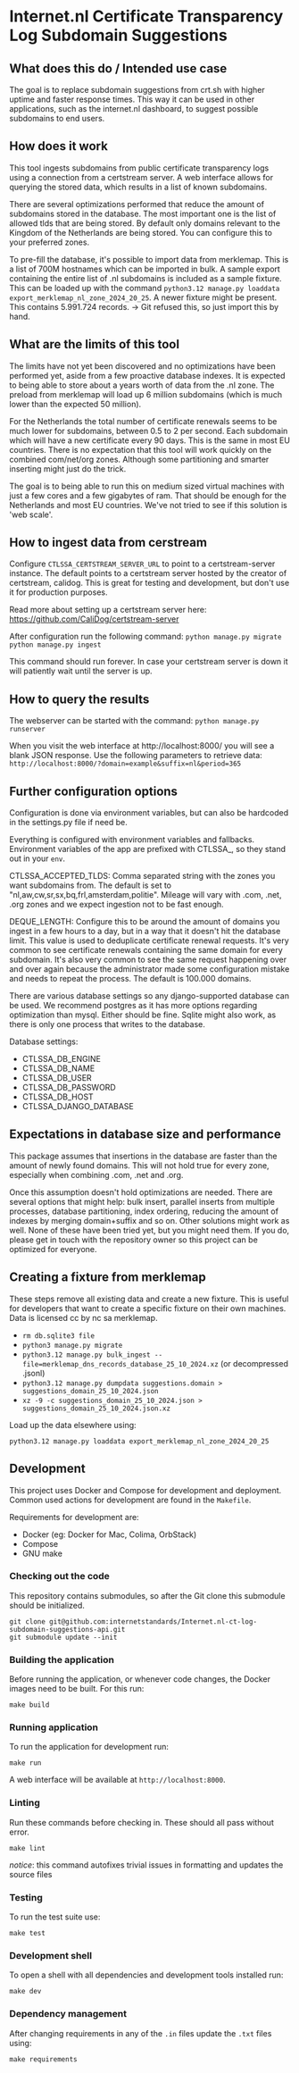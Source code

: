 # Internet.nl Certificate Transparency Log Subdomain Suggestions


## What does this do / Intended use case
The goal is to replace subdomain suggestions from crt.sh with higher uptime and faster response times. This way it can
be used in other applications, such as the internet.nl dashboard, to suggest possible subdomains to end users.


## How does it work
This tool ingests subdomains from public certificate transparency logs using a connection from a certstream server. A
web interface allows for querying the stored data, which results in a list of known subdomains.

There are several optimizations performed that reduce the amount of subdomains stored in the database. The most
important one is the list of allowed tlds that are being stored. By default only domains relevant to the Kingdom of
the Netherlands are being stored. You can configure this to your preferred zones.

To pre-fill the database, it's possible to import data from merklemap. This is a list of 700M hostnames which can be
imported in bulk. A sample export containing the entire list of .nl subdomains is included as a sample fixture. This
can be loaded up with the command `python3.12 manage.py loaddata export_merklemap_nl_zone_2024_20_25`. A newer
fixture might be present. This contains 5.991.724 records. -> Git refused this, so just import this by hand.


## What are the limits of this tool
The limits have not yet been discovered and no optimizations have been performed yet, aside from a few proactive
database indexes. It is expected to being able to store about a years worth of data from the .nl zone. The preload
from merklemap will load up 6 million subdomains (which is much lower than the expected 50 million).

For the Netherlands the total number of certificate renewals seems to be much lower for subdomains,
between 0.5 to 2 per second. Each subdomain which will have a new certificate every 90 days. This is the same in
most EU countries. There is no expectation that this tool will work quickly on the combined com/net/org zones.
Although some partitioning and smarter inserting might just do the trick.

The goal is to being able to run this on medium sized virtual machines with just a few cores and a few gigabytes of
ram. That should be enough for the Netherlands and most EU countries. We've not tried to see if this solution is 'web
scale'.


## How to ingest data from cerstream
Configure `CTLSSA_CERTSTREAM_SERVER_URL` to point to a certstream-server instance. The default points to a certstream
server hosted by the creator of certstream, calidog. This is great for testing and development, but don't use it for
production purposes.

Read more about setting up a certstream server here: https://github.com/CaliDog/certstream-server

After configuration run the following command:
```python manage.py migrate```
```python manage.py ingest```

This command should run forever. In case your certstream server is down it will patiently wait until the server is up.


## How to query the results
The webserver can be started with the command:
```python manage.py runserver```

When you visit the web interface at http://localhost:8000/ you will see a blank JSON response. Use the following
parameters to retrieve data: `http://localhost:8000/?domain=example&suffix=nl&period=365`


## Further configuration options
Configuration is done via environment variables, but can also be hardcoded in the settings.py file if need be.

Everything is configured with environment variables and fallbacks. Environment variables of the app are prefixed with
CTLSSA_, so they stand out in your `env`.

CTLSSA_ACCEPTED_TLDS: Comma separated string with the zones you want subdomains from.
The default is set to "nl,aw,cw,sr,sx,bq,frl,amsterdam,politie". Mileage will vary with .com, .net, .org zones and
we expect ingestion not to be fast enough.

DEQUE_LENGTH: Configure this to be around the amount of domains you ingest in a few hours to a day, but in a way that
it doesn't hit the database limit. This value is used to deduplicate certificate renewal requests. It's very common to
see certificate renewals containing the same domain for every subdomain. It's also very common to see the same request
happening over and over again because the administrator made some configuration mistake and needs to repeat the process.
The default is 100.000 domains.

There are various database settings so any django-supported database can be used. We recommend postgres as it has more
options regarding optimization than mysql. Either should be fine. Sqlite might also work, as there is only one process
that writes to the database.

Database settings:

- CTLSSA_DB_ENGINE
- CTLSSA_DB_NAME
- CTLSSA_DB_USER
- CTLSSA_DB_PASSWORD
- CTLSSA_DB_HOST
- CTLSSA_DJANGO_DATABASE


## Expectations in database size and performance

This package assumes that insertions in the database are faster than the amount of newly found domains. This will not
hold true for every zone, especially when combining .com, .net and .org.

Once this assumption doesn't hold optimizations are needed. There are several options that might help: bulk insert,
parallel inserts from multiple processes, database partitioning, index ordering, reducing the amount of indexes by
merging domain+suffix and so on. Other solutions might work as well. None of these have been tried yet, but you might
need them. If you do, please get in touch with the repository owner so this project can be optimized for everyone.


## Creating a fixture from merklemap

These steps remove all existing data and create a new fixture. This is useful for developers that want to create a
specific fixture on their own machines. Data is licensed cc by nc sa merklemap.

- `rm db.sqlite3 file`
- `python3 manage.py migrate`
- `python3.12 manage.py bulk_ingest --file=merklemap_dns_records_database_25_10_2024.xz` (or decompressed .jsonl)
- `python3.12 manage.py dumpdata suggestions.domain > suggestions_domain_25_10_2024.json`
- `xz -9 -c suggestions_domain_25_10_2024.json > suggestions_domain_25_10_2024.json.xz`

Load up the data elsewhere using:

`python3.12 manage.py loaddata export_merklemap_nl_zone_2024_20_25`


## Development

This project uses Docker and Compose for development and deployment. Common used actions for development are found in the `Makefile`.

Requirements for development are:

- Docker (eg: Docker for Mac, Colima, OrbStack)
- Compose
- GNU make

### Checking out the code

This repository contains submodules, so after the Git clone this submodule should be initialized.

    git clone git@github.com:internetstandards/Internet.nl-ct-log-subdomain-suggestions-api.git
    git submodule update --init

### Building the application

Before running the application, or whenever code changes, the Docker images need to be built. For this run:

    make build

### Running application

To run the application for development run:

    make run

A web interface will be available at `http://localhost:8000`.

### Linting

Run these commands before checking in. These should all pass without error.

    make lint

*notice*: this command autofixes trivial issues in formatting and updates the source files

### Testing

To run the test suite use:

    make test

### Development shell

To open a shell with all dependencies and development tools installed run:

    make dev

### Dependency management

After changing requirements in any of the `.in` files update the `.txt` files using:

    make requirements
